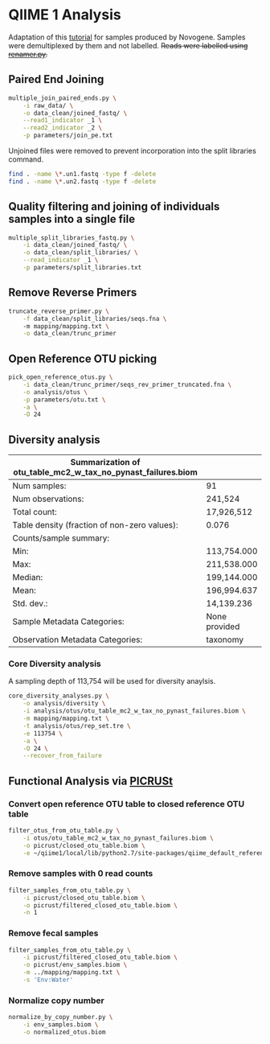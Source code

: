 # QIIME 1 Analysis
Adaptation of this [tutorial](https://github.com/BikLab/BITMaB-workshop/blob/master/QIIME-metabarcoding-tutorial-already-demultiplexed-fastqs.md) for samples produced by Novogene.  Samples were demultiplexed by them and not labelled.  ~~Reads were labelled using [renamer.py](https://github.com/calandryll/qiime2/blob/master/mothur/renamer.py).~~

## Paired End Joining
```bash
multiple_join_paired_ends.py \
	-i raw_data/ \
	-o data_clean/joined_fastq/ \
	--read1_indicator _1 \
	--read2_indicator _2 \
	-p parameters/join_pe.txt
```
Unjoined files were removed to prevent incorporation into the split libraries command.
```bash
find . -name \*.un1.fastq -type f -delete
find . -name \*.un2.fastq -type f -delete
```

## Quality filtering and joining of individuals samples into a single file
```bash
multiple_split_libraries_fastq.py \
	-i data_clean/joined_fastq/ \
	-o data_clean/split_libraries/ \
	--read_indicator _1 \
	-p parameters/split_libraries.txt
```

## Remove Reverse Primers
```bash 
truncate_reverse_primer.py \
	-f data_clean/split_libraries/seqs.fna \ 
	-m mapping/mapping.txt \
	-o data_clean/trunc_primer
```

## Open Reference OTU picking
```bash
pick_open_reference_otus.py \
	-i data_clean/trunc_primer/seqs_rev_primer_truncated.fna \
	-o analysis/otus \
	-p parameters/otu.txt \
	-a \
	-O 24
```

## Diversity analysis

|Summarization of otu_table_mc2_w_tax_no_pynast_failures.biom||
|---|---|
|Num samples:| 91|
|Num observations: |241,524|
|Total count: |17,926,512|
|Table density (fraction of non-zero values): |0.076|
|Counts/sample summary:||
|Min: |113,754.000|
|Max: |211,538.000|
|Median: |199,144.000|
|Mean: |196,994.637|
|Std. dev.: |14,139.236|
|Sample Metadata Categories:| None provided|
|Observation Metadata Categories: |taxonomy|

### Core Diversity analysis
A sampling depth of 113,754 will be used for diversity anaylsis.

```bash
core_diversity_analyses.py \
	-o analysis/diversity \
	-i analysis/otus/otu_table_mc2_w_tax_no_pynast_failures.biom \
	-m mapping/mapping.txt \
	-t analysis/otus/rep_set.tre \
	-e 113754 \
	-a \
	-O 24 \
	--recover_from_failure
```

## Functional Analysis via [PICRUSt](https://picrust.github.io/picrust/index.html)

### Convert open reference OTU table to closed reference OTU table
```bash
filter_otus_from_otu_table.py \
	-i otus/otu_table_mc2_w_tax_no_pynast_failures.biom \
	-o picrust/closed_otu_table.biom \
	-e ~/qiime1/local/lib/python2.7/site-packages/qiime_default_reference/gg_13_8_otus/rep_set/97_otus.fasta
```

### Remove samples with 0 read counts
```bash
filter_samples_from_otu_table.py \
	-i picrust/closed_otu_table.biom \
	-o picrust/filtered_closed_otu_table.biom \
	-n 1
```

### Remove fecal samples
```bash
filter_samples_from_otu_table.py \
	-i picrust/filtered_closed_otu_table.biom \
	-o picrust/env_samples.biom \
	-m ../mapping/mapping.txt \
	-s 'Env:Water'
```

### Normalize copy number
```bash
normalize_by_copy_number.py \
	-i env_samples.biom \
	-o normalized_otus.biom
```